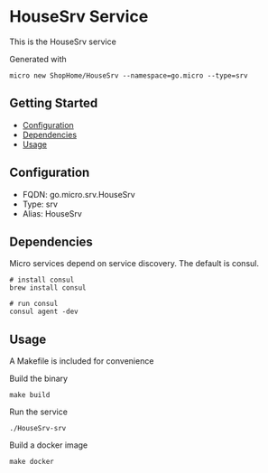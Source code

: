 # HouseSrv Service

This is the HouseSrv service

Generated with

```
micro new ShopHome/HouseSrv --namespace=go.micro --type=srv
```

## Getting Started

- [Configuration](#configuration)
- [Dependencies](#dependencies)
- [Usage](#usage)

## Configuration

- FQDN: go.micro.srv.HouseSrv
- Type: srv
- Alias: HouseSrv

## Dependencies

Micro services depend on service discovery. The default is consul.

```
# install consul
brew install consul

# run consul
consul agent -dev
```

## Usage

A Makefile is included for convenience

Build the binary

```
make build
```

Run the service
```
./HouseSrv-srv
```

Build a docker image
```
make docker
```